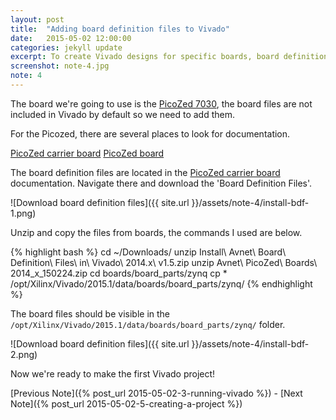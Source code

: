 ```yaml
---
layout: post
title:  "Adding board definition files to Vivado"
date:   2015-05-02 12:00:00
categories: jekyll update
excerpt: To create Vivado designs for specific boards, board definition files can be used. This note shows how to install the board defintion files for Avnet PicoZed boards.
screenshot: note-4.jpg
note: 4
---
```


The board we're going to use is the [PicoZed 7030](http://zedboard.org/product/picozed), the board files are not included in Vivado by default so we need to add them. 

For the Picozed, there are several places to look for documentation. 

[PicoZed carrier board](http://zedboard.org/support/documentation/4701)
[PicoZed board](http://zedboard.org/support/documentation/4736)

The board definition files are located in the [PicoZed carrier board](http://zedboard.org/support/documentation/4701) documentation. Navigate there and download the 'Board Definition Files'.

![Download board definition files]({{ site.url }}/assets/note-4/install-bdf-1.png)

Unzip and copy the files from boards, the commands I used are below.

{% highlight bash %}
cd ~/Downloads/
unzip Install\ Avnet\ Board\ Definition\ Files\ in\ Vivado\ 2014.x\ v1.5.zip 
unzip Avnet\ PicoZed\ Boards\ 2014_x_150224.zip
cd boards/board_parts/zynq
cp * /opt/Xilinx/Vivado/2015.1/data/boards/board_parts/zynq/
{% endhighlight %}

The board files should be visible in the `/opt/Xilinx/Vivado/2015.1/data/boards/board_parts/zynq/` folder.

![Download board definition files]({{ site.url }}/assets/note-4/install-bdf-2.png)

Now we're ready to make the first Vivado project! 

[Previous Note]({% post_url 2015-05-02-3-running-vivado %}) - [Next Note]({% post_url 2015-05-02-5-creating-a-project %})